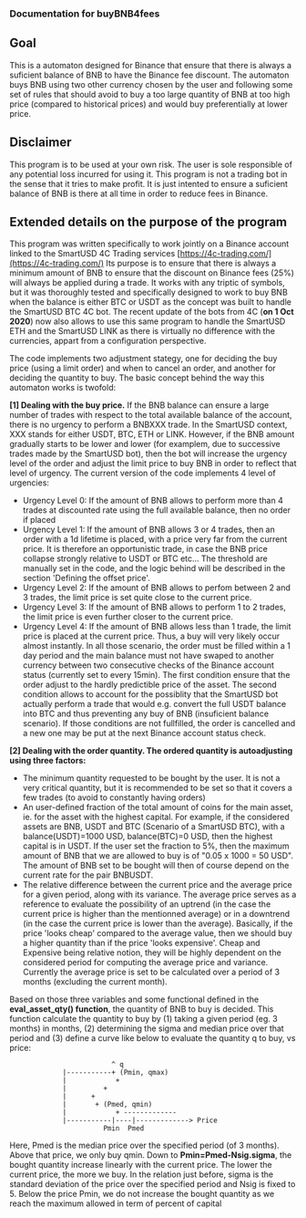 ### Documentation for buyBNB4fees

## Goal
This is a automaton designed for Binance that ensure that there is always a suficient balance of BNB to have the Binance fee discount. The automaton buys BNB using two other currency chosen by the user and following some set of rules that should avoid to buy a too large quantity of BNB at too high price (compared to historical prices) and would buy preferentially at lower price. 

## Disclaimer 
This program is to be used at your own risk. The user is sole responsible of any potential loss incurred for using it. This program is not a trading bot in the sense that it tries to make profit. It is just intented to ensure a suficient balance of BNB is there at all time in order to reduce fees in Binance. 

## Extended details on the purpose of the program

This program was written specifically to work jointly on a Binance account linked to the SmartUSD 4C Trading services [https://4c-trading.com/](https://4c-trading.com/)
Its purpose is to ensure that there is always a minimum amount of BNB to ensure that the discount on Binance fees (25%) will always be applied during a trade.
It works with any triptic of symbols, but it was thoroughly tested and specifically designed to work to buy BNB when the balance is either BTC or USDT as the concept was built to handle the SmartUSD BTC 4C bot. The recent update of the bots from 4C (**on 1 Oct 2020**) now also allows to use this same program to handle the SmartUSD ETH and the SmartUSD LINK as there is virtually no difference with the currencies, appart from a configuration perspective. 

The code implements two adjustment stategy, one for deciding the buy price (using a limit order) and when to cancel an order, and another for deciding the quantity to buy. The basic concept behind the way this automaton works is twofold:

**[1] Dealing with the buy price.**
If the BNB balance can ensure a large number of trades with respect to the total available balance of the account, there is no urgency to perform a BNBXXX trade. In the SmartUSD context, XXX stands for either USDT, BTC, ETH or LINK. However, if the BNB amount gradually starts to be lower and lower (for examplem, due to successive trades made by the SmartUSD bot), then the bot will increase the urgency level of the order and adjust the limit price to buy BNB in order to reflect that level of urgency. The current version of the code implements 4 level of urgencies:
   - Urgency Level 0: If the amount of BNB allows to perform more than 4 trades at discounted rate using the full available balance, then no order if placed 
   - Urgency Level 1: If the amount of BNB allows 3 or 4 trades, then an order with a 1d lifetime is placed, with a price very far from the current price. It is therefore an opportunistic trade, in case the BNB price collapse strongly relative to USDT or BTC etc...  The threshold are manually set in the code, and the logic behind will be described in the section 'Defining the offset price'.
   - Urgency Level 2: If the amount of BNB allows to perfom between 2 and 3 trades, the limit price is set quite close to the current price.
   - Urgency Level 3: If the amount of BNB allows to perform 1 to 2 trades, the limit price is even further closer to the current price.
   - Urgency Level 4: If the amount of BNB allows less than 1 trade, the limit price is placed at the current price. Thus, a buy will very likely occur almost instantly.
In all those scenario, the order must be filled within a 1 day period and the main balance must not have swaped to another currency between two consecutive checks of the Binance account status (currently set to every 15min). The first condition ensure that the order adjust to the hardly predictible price of the asset. The second condition allows to account for the possiblity that the SmartUSD bot actually perform a trade that would e.g. convert the full USDT balance into BTC and thus preventing any buy of BNB (insuficient balance scenario). 
If those conditions are not fullfilled, the order is cancelled and a new one may be put at the next Binance account status check.

**[2] Dealing with the order quantity. The ordered quantity is autoadjusting using three factors:**
   - The minimum quantity requested to be bought by the user. It is not a very critical quantity, but it is recommended to be set so that it covers a few trades (to avoid to constantly having orders)
   - An user-defined fraction of the total amount of coins for the main asset, ie. for the asset with the highest capital. For example, if the considered assets are BNB, USDT and BTC (Scenario of a SmartUSD BTC), with a balance(USDT)=1000 USD, balance(BTC)=0 USD, then the highest capital is in USDT. If the user set the fraction to 5%, then the maximum amount of BNB that we are allowed to buy is of "0.05 x 1000 = 50 USD". The amount of BNB set to be bought will then of course depend on the current rate for the pair BNBUSDT.
   - The relative difference between the current price and the average price for a given period, along with its variance. The average price serves as a reference to evaluate the possibility of an uptrend (in the case the current price is higher than the mentionned average) or in a downtrend (in the case the current price is lower than the average). Basically, if the price 'looks cheap' compared to the average value, then we should buy a higher quantity than if the price 'looks expensive'. Cheap and Expensive being relative notion, they will be highly dependent on the considered period for computing the average price and variance. Currently the average price is set to be calculated over a period of 3 months (excluding the current month). 

Based on those three variables and some functional defined in the **eval_asset_qty() function**, the quantity of BNB to buy is decided.
This function calculate the quantity to buy by (1) taking a given period (eg. 3 months) in months, (2) determining the sigma and median price over that period
and (3) define a curve like below to evaluate the quantity q to buy, vs price:
```		         
                         ^ q
			 |-----------+ (Pmin, qmax)
			 |            +
			 |	       +
			 |		+
			 |		 + (Pmed, qmin)
			 |	          + -------------
			 |-----------|----|-------------> Price
			           Pmin  Pmed       
```

Here, Pmed is the median price over the specified period (of 3 months). Above that price, we only buy qmin.  Down to **Pmin=Pmed-Nsig.sigma**, the bought quantity increase linearly with the current price. The lower the current price, the more we buy. In the relation just before, sigma is the standard deviation of the price over the specified period and Nsig is fixed to 5. Below the price Pmin, we do not increase the bought quantity as we reach the maximum allowed in term of percent of capital
